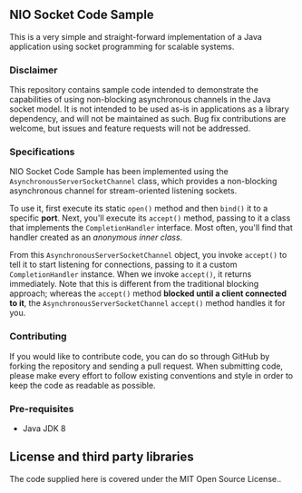 ## NIO Socket Code Sample

This is a very simple and straight-forward implementation of a Java application using socket programming for scalable systems.

### Disclaimer

This repository contains sample code intended to demonstrate the capabilities of using non-blocking asynchronous channels in the Java socket model. It is not intended to be used as-is in applications as a library dependency, and will not be maintained as such. Bug fix contributions are welcome, but issues and feature requests will not be addressed.

### Specifications

NIO Socket Code Sample has been implemented using the `AsynchronousServerSocketChannel` class, which provides a non-blocking asynchronous channel for stream-oriented listening sockets. 

To use it, first execute its static `open()` method and then `bind()` it to a specific **port**. Next, you'll execute its `accept()` method, passing to it a class that implements the `CompletionHandler` interface. Most often, you'll find that handler created as an *anonymous inner class*.

From this `AsynchronousServerSocketChannel` object, you invoke `accept()` to tell it to start listening for connections, passing to it a custom `CompletionHandler` instance. When we invoke `accept()`, it returns immediately. Note that this is different from the traditional blocking approach; whereas the `accept()` method **blocked until a client connected to it**, the `AsynchronousServerSocketChannel` `accept()` method handles it for you.


### Contributing
If you would like to contribute code, you can do so through GitHub by forking the repository and sending a pull request.
When submitting code, please make every effort to follow existing conventions and style in order to keep the code as readable as possible.

### Pre-requisites

* Java JDK 8

## License and third party libraries

The code supplied here is covered under the MIT Open Source License..